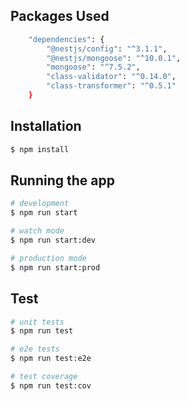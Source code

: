 ## Packages Used

```bash
    "dependencies": {
        "@nestjs/config": "^3.1.1",
        "@nestjs/mongoose": "^10.0.1",
        "mongoose": "^7.5.2",
        "class-validator": "^0.14.0",
        "class-transformer": "^0.5.1"
    }
```

## Installation

```bash
$ npm install
```

## Running the app

```bash
# development
$ npm run start

# watch mode
$ npm run start:dev

# production mode
$ npm run start:prod
```

## Test

```bash
# unit tests
$ npm run test

# e2e tests
$ npm run test:e2e

# test coverage
$ npm run test:cov
```
